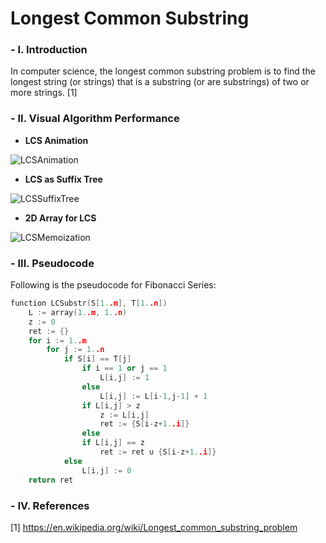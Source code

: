 # Longest Common Substring

### - I. Introduction

In computer science, the longest common substring problem is to find the longest string (or strings) that is a substring (or are substrings) of two or more strings. [1]

### - II. Visual Algorithm Performance

- **LCS Animation**

![LCSAnimation](https://gabrielghe.github.io/assets/themes/images/2016-01-04-longest-common-subsequence3.gif)

- **LCS as Suffix Tree** 

![LCSSuffixTree](https://upload.wikimedia.org/wikipedia/commons/thumb/8/83/Suffix_tree_ABAB_BABA_ABBA.svg/400px-Suffix_tree_ABAB_BABA_ABBA.svg.png)

- **2D Array for LCS**

![LCSMemoization](http://www-igm.univ-mlv.fr/~lecroq/seqcomp/imglec3.gif)

### - III. Pseudocode

Following is the pseudocode for Fibonacci Series:

```C++
function LCSubstr(S[1..m], T[1..n])
    L := array(1..m, 1..n)
    z := 0
    ret := {}
    for i := 1..m
        for j := 1..n
            if S[i] == T[j]
                if i == 1 or j == 1
                    L[i,j] := 1
                else
                    L[i,j] := L[i-1,j-1] + 1
                if L[i,j] > z
                    z := L[i,j]
                    ret := {S[i-z+1..i]}
                else
                if L[i,j] == z
                    ret := ret ∪ {S[i-z+1..i]}
            else 
                L[i,j] := 0
    return ret
```

### - IV. References

[1] https://en.wikipedia.org/wiki/Longest_common_substring_problem